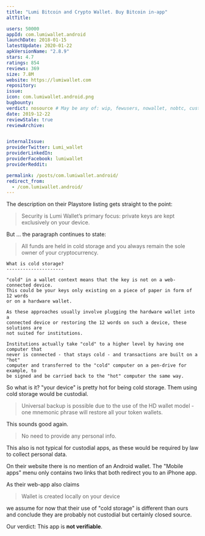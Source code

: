 ```yaml
---
title: "Lumi Bitcoin and Crypto Wallet. Buy Bitcoin in-app"
altTitle: 

users: 50000
appId: com.lumiwallet.android
launchDate: 2018-01-15
latestUpdate: 2020-01-22
apkVersionName: "2.8.9"
stars: 4.7
ratings: 854
reviews: 369
size: 7.8M
website: https://lumiwallet.com
repository: 
issue: 
icon: com.lumiwallet.android.png
bugbounty: 
verdict: nosource # May be any of: wip, fewusers, nowallet, nobtc, custodial, nosource, nonverifiable, verifiable, bounty
date: 2019-12-22
reviewStale: true
reviewArchive:


internalIssue: 
providerTwitter: Lumi_wallet
providerLinkedIn: 
providerFacebook: lumiwallet
providerReddit: 

permalink: /posts/com.lumiwallet.android/
redirect_from:
  - /com.lumiwallet.android/
---
```



The description on their Playstore listing gets straight to the point:

> Security is Lumi Wallet’s primary focus: private keys are kept exclusively on
your device.

But ... the paragraph continues to state:

> All funds are held in cold storage and you always remain the sole owner of
your cryptocurrency.

```
What is cold storage?
---------------------

"cold" in a wallet context means that the key is not on a web-connected device.
This could be your keys only existing on a piece of paper in form of 12 words
or on a hardware wallet.

As these approaches usually involve plugging the hardware wallet into a
connected device or restoring the 12 words on such a device, these solutions are
not suited for institutions.

Institutions actually take "cold" to a higher level by having one computer that
never is connected - that stays cold - and transactions are built on a "hot"
computer and transferred to the "cold" computer on a pen-drive for example, to
be signed and be carried back to the "hot" computer the same way.
```

So what is it? "your device" is pretty hot for being cold storage. Them using
cold storage would be custodial.

> Universal backup is possible due to the use of the HD wallet model - one
mnemonic phrase will restore all your token wallets.

This sounds good again.

> No need to provide any personal info.

This also is not typical for custodial apps, as these would be required by law
to collect personal data.

On their website there is no mention of an Android wallet. The "Mobile apps"
menu only contains two links that both redirect you to an iPhone app.

As their web-app also claims

> Wallet is created locally on your device

we assume for now that their use of "cold storage" is different than ours and
conclude they are probably not custodial but certainly closed source.

Our verdict: This app is **not verifiable**.
